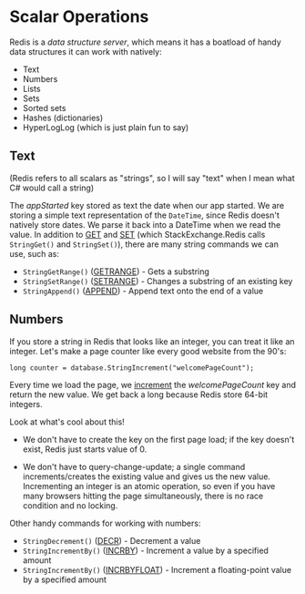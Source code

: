 Scalar Operations
==================

Redis is a _data structure server_, which means it has a boatload of handy data
structures it can work with natively:

* Text
* Numbers
* Lists
* Sets
* Sorted sets
* Hashes (dictionaries)
* HyperLogLog (which is just plain fun to say)


## Text

(Redis refers to all scalars as "strings", so I will say "text" when I mean
what C# would call a string)

The _appStarted_ key stored as text the date when our app started. We are
storing a simple text representation of the `DateTime`, since Redis doesn't
natively store dates. We parse it back into a DateTime when we read the value.
In addition to [GET][get] and [SET][set] (which StackExchange.Redis calls
`StringGet()` and `StringSet()`), there are many string commands we can use,
such as:

* `StringGetRange()` ([GETRANGE][getrange]) - Gets a substring
* `StringSetRange()` ([SETRANGE][setrange]) - Changes a substring of an existing key
* `StringAppend()` ([APPEND][append]) - Append text onto the end of a value


## Numbers

If you store a string in Redis that looks like an integer, you can treat it
like an integer. Let's make a page counter like every good website from the
90's:


    long counter = database.StringIncrement("welcomePageCount");

Every time we load the page, we [increment][incr] the _welcomePageCount_ key
and return the new value. We get back a long because Redis store 64-bit
integers.

Look at what's cool about this!

* We don't have to create the key on the first page load; if the key doesn't
  exist, Redis just starts value of 0.

* We don't have to query-change-update; a single command increments/creates the
  existing value and gives us the new value. Incrementing an integer is an
  atomic operation, so even if you have many browsers hitting the page
  simultaneously, there is no race condition and no locking.

Other handy commands for working with numbers:

* `StringDecrement()` ([DECR][decr]) - Decrement a value
* `StringIncrementBy()` ([INCRBY][incrby]) - Increment a value by a specified amount
* `StringIncrementBy()` ([INCRBYFLOAT][incrbyfloat]) - Increment a floating-point value by a specified amount


[string-cmd]: http://redis.io/commands#string
[get]: http://redis.io/commands/get
[set]: http://redis.io/commands/set
[getrange]: http://redis.io/commands/getrange
[setrange]: http://redis.io/commands/setrange
[append]: http://redis.io/commands/append
[incr]: http://redis.io/commands/incr
[decr]: http://redis.io/commands/decr
[incrby]: http://redis.io/commands/incrby
[incrbyfloat]: http://redis.io/commands/incrbyfloat
